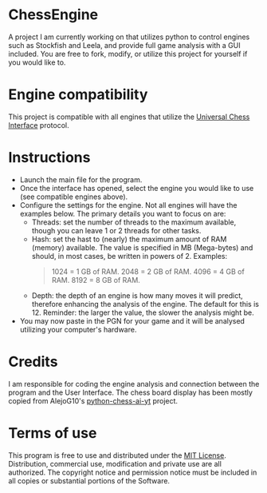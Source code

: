 # ChessEngine
A project I am currently working on that utilizes python to control engines such as Stockfish and Leela, and provide full game analysis with a GUI included.
You are free to fork, modify, or utilize this project for yourself if you would like to.

# Engine compatibility
This project is compatible with all engines that utilize the [Universal Chess Interface](https://backscattering.de/chess/uci/) protocol.

# Instructions
* Launch the main file for the program.
* Once the interface has opened, select the engine you would like to use (see compatible engines above).
* Configure the settings for the engine. Not all engines will have the examples below. The primary details you want to focus on are:
   - Threads: set the number of threads to the maximum available, though you can leave 1 or 2 threads for other tasks.
   - Hash: set the hast to (nearly) the maximum amount of RAM (memory) available. The value is specified in MB (Mega-bytes) and should, in most cases, be written in powers of 2. Examples:
      > 1024 = 1 GB of RAM.
      > 2048 = 2 GB of RAM.
      > 4096 = 4 GB of RAM.
      > 8192 = 8 GB of RAM.
   - Depth: the depth of an engine is how many moves it will predict, therefore enhancing the analysis of the engine. The default for this is 12. Reminder: the larger the value, the slower the analysis might be.
* You may now paste in the PGN for your game and it will be analysed utilizing your computer's hardware.

# Credits
I am responsible for coding the engine analysis and connection between the program and the User Interface.
The chess board display has been mostly copied from AlejoG10's [python-chess-ai-yt](https://github.com/AlejoG10/python-chess-ai-yt) project.

# Terms of use
This program is free to use and distributed under the [MIT License](https://github.com/779804/ChessAnalyzer/blob/main/LICENSE). Distribution, commercial use, modification and private use are all authorized. The copyright notice and permission notice must be included in all copies or substantial portions of the Software.
